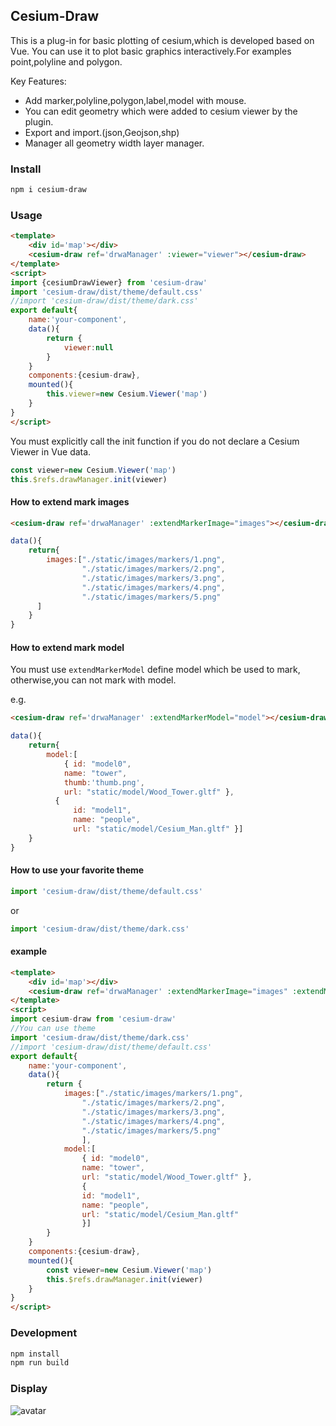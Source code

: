 <!--
 * @Author: zhangbo
 * @E-mail: zhangb@geovis.com.cn
 * @Date: 2020-01-03 09:54:57
 * @LastEditors: zhangbo
 * @LastEditTime: 2020-02-28 20:23:14
 * @Desc: Cesium基础标绘组件说明文档
 -->

## Cesium-Draw

This is a plug-in for basic plotting of cesium,which is developed based on Vue.
You can use it to plot basic graphics interactively.For examples point,polyline and polygon.

Key Features:
- Add marker,polyline,polygon,label,model with mouse.
- You can edit geometry which were added to cesium viewer by the plugin.
- Export and import.(json,Geojson,shp)
- Manager all geometry width layer manager.
### Install

```sh
npm i cesium-draw
```
### Usage
```HTML
<template>
    <div id='map'></div>
    <cesium-draw ref='drwaManager' :viewer="viewer"></cesium-draw>
</template>
<script>
import {cesiumDrawViewer} from 'cesium-draw'
import 'cesium-draw/dist/theme/default.css'
//import 'cesium-draw/dist/theme/dark.css'
export default{
    name:'your-component',
    data(){
        return {
            viewer:null
        }
    }
    components:{cesium-draw},
    mounted(){
        this.viewer=new Cesium.Viewer('map')
    }
}
</script>
```
You must explicitly call the init function if you do not declare a Cesium Viewer in Vue data.
```js
const viewer=new Cesium.Viewer('map')
this.$refs.drawManager.init(viewer)
```

#### How to extend mark images
```html
<cesium-draw ref='drwaManager' :extendMarkerImage="images"></cesium-draw>
```
```js
data(){
    return{
        images:["./static/images/markers/1.png",
                "./static/images/markers/2.png",
                "./static/images/markers/3.png",
                "./static/images/markers/4.png",
                "./static/images/markers/5.png"
      ]
    }
}
```
#### How to extend mark model
You must use `extendMarkerModel` define model which be used to mark,
otherwise,you can not mark with model.

e.g.
```html
<cesium-draw ref='drwaManager' :extendMarkerModel="model"></cesium-draw>
```
```js
data(){
    return{
        model:[
            { id: "model0", 
            name: "tower", 
            thumb:'thumb.png',
            url: "static/model/Wood_Tower.gltf" },
          { 
              id: "model1", 
              name: "people", 
              url: "static/model/Cesium_Man.gltf" }]
    }
}
```
#### How to use your favorite theme
```js
import 'cesium-draw/dist/theme/default.css' 
```
or
```js
import 'cesium-draw/dist/theme/dark.css'
```

#### example
```HTML
<template>
    <div id='map'></div>
    <cesium-draw ref='drwaManager' :extendMarkerImage="images" :extendMarkerModel='model' ></cesium-draw>
</template>
<script>
import cesium-draw from 'cesium-draw'
//You can use theme
import 'cesium-draw/dist/theme/dark.css'
//import 'cesium-draw/dist/theme/default.css'
export default{
    name:'your-component',
    data(){
        return {
            images:["./static/images/markers/1.png",
                "./static/images/markers/2.png",
                "./static/images/markers/3.png",
                "./static/images/markers/4.png",
                "./static/images/markers/5.png"
                ],
            model:[
                { id: "model0", 
                name: "tower", 
                url: "static/model/Wood_Tower.gltf" },
                { 
                id: "model1", 
                name: "people", 
                url: "static/model/Cesium_Man.gltf"
                }]
        }
    }
    components:{cesium-draw},
    mounted(){
        const viewer=new Cesium.Viewer('map')
        this.$refs.drawManager.init(viewer)
    }
}
</script>
```
### Development
```sh
npm install
npm run build
```
### Display
![avatar](https://img-blog.csdnimg.cn/20200102184048249.gif)